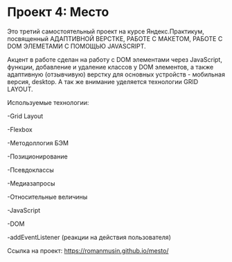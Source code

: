 # Проект 4: Место

Это третий самостоятельный проект на курсе Яндекс.Практикум, посвященный АДАПТИВНОЙ ВЕРСТКЕ, РАБОТЕ С МАКЕТОМ, РАБОТЕ С DOM ЭЛЕМЕТАМИ С ПОМОЩЬЮ JAVASCRIPT.

Акцент в работе сделан на работу с DOM элементами через JavaScript, функции, добавление и удаление классов у DOM элементов, а также адаптивную (отзывчивую) верстку для основных устройств - мобильная версия, desktop. А так же внимание уделяется технологии GRID LAYOUT.

Используемые технологии:

-Grid Layout

-Flexbox

-Методоллогия БЭМ

-Позиционирование

-Псевдоклассы

-Медиазапросы

-Относительные величины

-JavaScript

-DOM

-addEventListener (реакции на действия пользователя)

Ссылка на проект:  https://romanmusin.github.io/mesto/